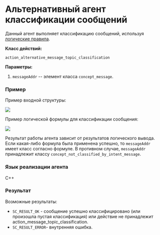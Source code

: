 # Альтернативный агент классификации сообщений

Данный агент выполняет классификацию сообщений, используя [логические правила](../subsystems/scl-machine.md).

**Класс действий:**

`action_alternative_message_topic_classification`

**Параметры:**

1. `messageAddr` -- элемент класса `concept_message`.

### Пример

Пример входной структуры:

<img src="../images/alternativeMessageTopicClassificationAgentInput.png"></img>

Пример логической формулы для классификации сообщения:

<img src="../images/lr_greeting_message.png"></img>

Результат работы агента зависит от результатов логического вывода. Если какая-либо формула была применена успешно, то `messageAddr` имеет класс согласно формуле.
В противном случае, `messageAddr` принадлежит классу `concept_not_classified_by_intent_message`.

### Язык реализации агента
C++

### Результат

Возможные результаты:

* `SC_RESULT_OK` - сообщение успешно классифицировано (или произошла пустая классификация) или действие не принадлежит action_message_topic_classification.
* `SC_RESULT_ERROR`- внутренняя ошибка.
